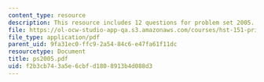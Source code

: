```yaml
---
content_type: resource
description: This resource includes 12 questions for problem set 2005.
file: https://ol-ocw-studio-app-qa.s3.amazonaws.com/courses/hst-151-principles-of-pharmacology-spring-2005/f2b3cb743a5e6cbfd1808913b4d088d3_ps2005.pdf
file_type: application/pdf
parent_uid: 9fa31ec0-ffc9-2a54-84c6-e47fa61f11dc
resourcetype: Document
title: ps2005.pdf
uid: f2b3cb74-3a5e-6cbf-d180-8913b4d088d3
---
```

